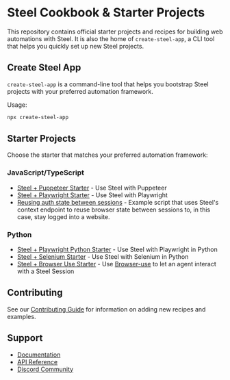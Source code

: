 # Steel Cookbook & Starter Projects

This repository contains official starter projects and recipes for building web automations with Steel. It is also the home of `create-steel-app`, a CLI tool that helps you quickly set up new Steel projects.

## Create Steel App

`create-steel-app` is a command-line tool that helps you bootstrap Steel projects with your preferred automation framework.

Usage:

```bash
npx create-steel-app
```

## Starter Projects

Choose the starter that matches your preferred automation framework:

### JavaScript/TypeScript
- [Steel + Puppeteer Starter](examples/steel-puppeteer-starter) - Use Steel with Puppeteer
- [Steel + Playwright Starter](examples/steel-playwright-starter) - Use Steel with Playwright
- [Reusing auth state between sessions](examples/reuse_auth_context_example) - Example script that uses Steel's context endpoint to reuse browser state between sessions to, in this case, stay logged into a website.


### Python
- [Steel + Playwright Python Starter](examples/steel-playwright-python-starter) - Use Steel with Playwright in Python
- [Steel + Selenium Starter](examples/steel-selenium-starter) - Use Steel with Selenium in Python
- [Steel + Browser Use Starter](examples/steel-browser-use-starter) - Use [Browser-use](https://github.com/browser-use/browser-use) to let an agent interact with a Steel Session

## Contributing

See our [Contributing Guide](CONTRIBUTING.md) for information on adding new recipes and examples.

## Support

- [Documentation](https://docs.steel.dev)
- [API Reference](https://docs.steel.dev/api-reference)
- [Discord Community](https://discord.gg/steel-dev)
